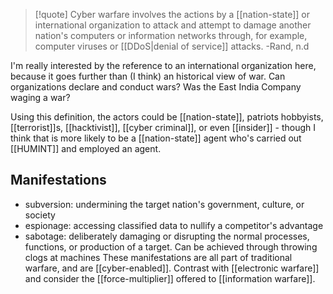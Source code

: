 >[!quote]
>Cyber warfare involves the actions by a [[nation-state]] or international organization to attack and attempt to damage another nation's computers or information networks through, for example, computer viruses or [[DDoS|denial of service]] attacks.
>\-Rand, n.d

I'm really interested by the reference to an international organization here, because it goes further than (I think) an historical view of war. Can organizations declare and conduct wars? Was the East India Company waging a war? 

Using this definition, the actors could be [[nation-state]], patriots hobbyists, [[terrorist]]s, [[hacktivist]], [[cyber criminal]], or even [[insider]] - though I think that is more likely to be a [[nation-state]] agent who's carried out [[HUMINT]] and employed an agent.

## Manifestations
- subversion: undermining the target nation's government, culture, or society
- espionage: accessing classified data to nullify a competitor's advantage
- sabotage: deliberately damaging or disrupting the normal processes, functions, or production of a target. Can be achieved through throwing clogs at machines
These manifestations are all part of traditional warfare, and are [[cyber-enabled]]. Contrast with [[electronic warfare]] and consider the [[force-multiplier]] offered to [[information warfare]].